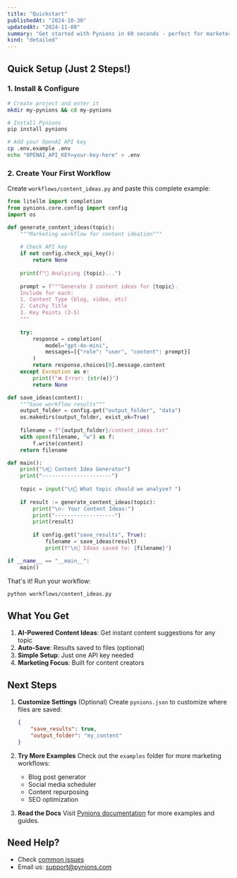 ```yaml
---
title: "Quickstart"
publishedAt: "2024-10-30"
updatedAt: "2024-11-09"
summary: "Get started with Pynions in 60 seconds - perfect for marketers!"
kind: "detailed"
---
```


## Quick Setup (Just 2 Steps!)

### 1. Install & Configure

```bash
# Create project and enter it
mkdir my-pynions && cd my-pynions

# Install Pynions
pip install pynions

# Add your OpenAI API key
cp .env.example .env
echo "OPENAI_API_KEY=your-key-here" > .env
```

### 2. Create Your First Workflow

Create `workflows/content_ideas.py` and paste this complete example:

```python
from litellm import completion
from pynions.core.config import config
import os

def generate_content_ideas(topic):
    """Marketing workflow for content ideation"""
    
    # Check API key
    if not config.check_api_key():
        return None
        
    print(f"🎯 Analyzing {topic}...")
    
    prompt = f"""Generate 3 content ideas for {topic}.
    Include for each:
    1. Content Type (blog, video, etc)
    2. Catchy Title
    3. Key Points (3-5)
    """
    
    try:
        response = completion(
            model="gpt-4o-mini",
            messages=[{"role": "user", "content": prompt}]
        )
        return response.choices[0].message.content
    except Exception as e:
        print(f"❌ Error: {str(e)}")
        return None

def save_ideas(content):
    """Save workflow results"""
    output_folder = config.get("output_folder", "data")
    os.makedirs(output_folder, exist_ok=True)
    
    filename = f"{output_folder}/content_ideas.txt"
    with open(filename, "w") as f:
        f.write(content)
    return filename

def main():
    print("\n🎯 Content Idea Generator")
    print("----------------------")
    
    topic = input("\n📝 What topic should we analyze? ")
    
    if result := generate_content_ideas(topic):
        print("\n💡 Your Content Ideas:")
        print("-------------------")
        print(result)
        
        if config.get("save_results", True):
            filename = save_ideas(result)
            print(f"\n💾 Ideas saved to: {filename}")

if __name__ == "__main__":
    main()
```

That's it! Run your workflow:
```bash
python workflows/content_ideas.py
```

## What You Get

1. **AI-Powered Content Ideas**: Get instant content suggestions for any topic
2. **Auto-Save**: Results saved to files (optional)
3. **Simple Setup**: Just one API key needed
4. **Marketing Focus**: Built for content creators

## Next Steps

1. **Customize Settings** (Optional)
   Create `pynions.json` to customize where files are saved:
   ```json
   {
       "save_results": true,
       "output_folder": "my_content"
   }
   ```

2. **Try More Examples**
   Check out the `examples` folder for more marketing workflows:
   - Blog post generator
   - Social media scheduler
   - Content repurposing
   - SEO optimization

3. **Read the Docs**
   Visit [Pynions documentation](https://pynions.com/docs) for more examples and guides.

## Need Help?
- Check [common issues](https://pynions.com/docs/debugging)
- Email us: support@pynions.com
